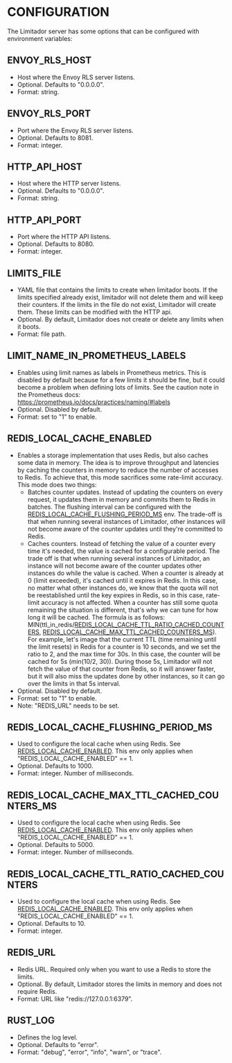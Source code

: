 # CONFIGURATION

The Limitador server has some options that can be configured with environment
variables:

## ENVOY_RLS_HOST

- Host where the Envoy RLS server listens.
- Optional. Defaults to "0.0.0.0".
- Format: string.


## ENVOY_RLS_PORT

- Port where the Envoy RLS server listens.
- Optional. Defaults to 8081.
- Format: integer.


## HTTP_API_HOST

- Host where the HTTP server listens.
- Optional. Defaults to "0.0.0.0".
- Format: string.


## HTTP_API_PORT

- Port where the HTTP API listens.
- Optional. Defaults to 8080.
- Format: integer.


## LIMITS_FILE

- YAML file that contains the limits to create when limitador boots. If the
limits specified already exist, limitador will not delete them and will keep
their counters. If the limits in the file do not exist, Limitador will create
them. These limits can be modified with the HTTP api.
- Optional. By default, Limitador does not create or delete any limits when it
boots.
- Format: file path.


## LIMIT_NAME_IN_PROMETHEUS_LABELS

- Enables using limit names as labels in Prometheus metrics. This is disabled by
default because for a few limits it should be fine, but it could become a
problem when defining lots of limits. See the caution note in the Prometheus
docs: https://prometheus.io/docs/practices/naming/#labels
- Optional. Disabled by default.
- Format: set to "1" to enable.

## REDIS_LOCAL_CACHE_ENABLED

- Enables a storage implementation that uses Redis, but also caches some data in
memory. The idea is to improve throughput and latencies by caching the counters
in memory to reduce the number of accesses to Redis. To achieve that, this mode
sacrifices some rate-limit accuracy. This mode does two things:
    - Batches counter updates. Instead of updating the counters on every
    request, it updates them in memory and commits them to Redis in batches. The
    flushing interval can be configured with the
    [REDIS_LOCAL_CACHE_FLUSHING_PERIOD_MS](#redis_local_cache_flushing_period_ms)
    env. The trade-off is that when running several instances of Limitador,
    other instances will not become aware of the counter updates until they're
    committed to Redis.
    - Caches counters. Instead of fetching the value of a counter every time
    it's needed, the value is cached for a configurable period. The trade off is
    that when running several instances of Limitador, an instance will not
    become aware of the counter updates other instances do while the value is
    cached. When a counter is already at 0 (limit exceeded), it's cached until
    it expires in Redis. In this case, no matter what other instances do, we
    know that the quota will not be reestablished until the key expires in
    Redis, so in this case, rate-limit accuracy is not affected. When a counter
    has still some quota remaining the situation is different, that's why we can
    tune for how long it will be cached. The formula is as follows:
    MIN(ttl_in_redis/[REDIS_LOCAL_CACHE_TTL_RATIO_CACHED_COUNTERS](#redis_local_cache_ttl_ratio_cached_counters),
    [REDIS_LOCAL_CACHE_MAX_TTL_CACHED_COUNTERS_MS](#redis_local_cache_max_ttl_cached_counters_ms)).
    For example, let's image that the current TTL (time remaining until the
    limit resets) in Redis for a counter is 10 seconds, and we set the ratio to
    2, and the max time for 30s. In this case, the counter will be cached for 5s
    (min(10/2, 30)). During those 5s, Limitador will not fetch the value of that
    counter from Redis, so it will answer faster, but it will also miss the
    updates done by other instances, so it can go over the limits in that 5s
    interval.
- Optional. Disabled by default.
- Format: set to "1" to enable.
- Note: "REDIS_URL" needs to be set.


## REDIS_LOCAL_CACHE_FLUSHING_PERIOD_MS

- Used to configure the local cache when using Redis. See
[REDIS_LOCAL_CACHE_ENABLED](#redis_local_cache_enabled). This env only applies
when "REDIS_LOCAL_CACHE_ENABLED" == 1.
- Optional. Defaults to 1000.
- Format: integer. Number of milliseconds.


## REDIS_LOCAL_CACHE_MAX_TTL_CACHED_COUNTERS_MS

- Used to configure the local cache when using Redis. See
[REDIS_LOCAL_CACHE_ENABLED](#redis_local_cache_enabled). This env only applies
when "REDIS_LOCAL_CACHE_ENABLED" == 1.
- Optional. Defaults to 5000.
- Format: integer. Number of milliseconds.


## REDIS_LOCAL_CACHE_TTL_RATIO_CACHED_COUNTERS

- Used to configure the local cache when using Redis. See
[REDIS_LOCAL_CACHE_ENABLED](#redis_local_cache_enabled). This env only applies
when "REDIS_LOCAL_CACHE_ENABLED" == 1.
- Optional. Defaults to 10.
- Format: integer.


## REDIS_URL

- Redis URL. Required only when you want to use a Redis to store the limits.
- Optional. By default, Limitador stores the limits in memory and does not
require Redis.
- Format: URL like "redis://127.0.0.1:6379".


## RUST_LOG

- Defines the log level.
- Optional. Defaults to "error".
- Format: "debug", "error", "info", "warn", or "trace".
